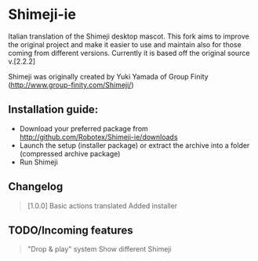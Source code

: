 Shimeji-ie
==========

Italian translation of the Shimeji desktop mascot.
This fork aims to improve the original project and make it easier to use and maintain also for those coming from different versions.
Currently it is based off the original source v.[2.2.2]

Shimeji was originally created by Yuki Yamada of Group Finity (http://www.group-finity.com/Shimeji/)

Installation guide:
----------
* Download your preferred package from http://github.com/Robotex/Shimeji-ie/downloads
* Launch the setup (installer package) or extract the archive into a folder (compressed archive package)
* Run Shimeji

Changelog
----------
> [1.0.0]
> Basic actions translated
> Added installer

TODO/Incoming features
----------
> "Drop & play" system
> Show different Shimeji
